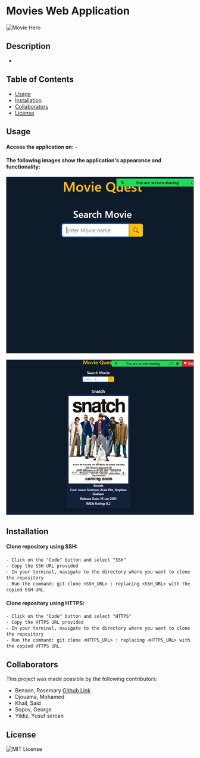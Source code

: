 # Movies Web Application

![Movie Hero]()

## Description

-

## Table of Contents 

- [Usage](#usage)
- [Installation](#installation)
- [Collaborators](#collaborators)
- [License](#license)

## Usage

#### Access the application on: -
#### The following images show the application's appearance and functionality:

![Movie-Quest screenshot - search page](./assets/images/Landingpage.PNG)

![Movie-Quest screenshot - results page](./assets/images/search%20results.PNG)

## Installation

#### Clone repository using SSH:
    - Click on the "Code" button and select "SSH"
    - Copy the SSH URL provided
    - In your terminal, navigate to the directory where you want to clone the repository
    - Run the command: git clone <SSH_URL> : replacing <SSH_URL> with the copied SSH URL.

#### Clone repository using HTTPS:
    - Click on the "Code" button and select "HTTPS"
    - Copy the HTTPS URL provided
    - In your terminal, navigate to the directory where you want to clone the repository
    - Run the command: git clone <HTTPS_URL> : replacing <HTTPS_URL> with the copied HTTPS URL.

## Collaborators 
This project was made possible by the following contributors:

- Benson, Rosemary [Github Link](https://github.com/RoseBenson)
- Djouama, Mohamed
- Khail, Said
- Sopov, George
- Yildiz, Yusuf sercan

## License

![MIT License](https://img.shields.io/badge/MIT-blue.svf)


